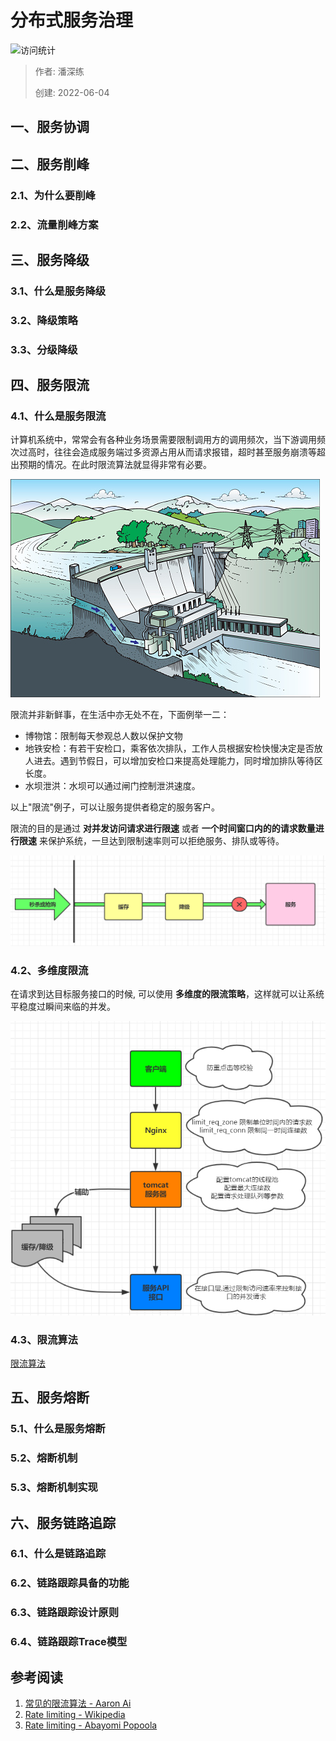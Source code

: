 # 分布式服务治理

![访问统计](https://visitor-badge.glitch.me/badge?page_id=06-service-governance&left_color=blue&right_color=red)

> 作者: 潘深练
>
> 创建: 2022-06-04

## 一、服务协调

## 二、服务削峰

### 2.1、为什么要削峰

### 2.2、流量削峰方案

## 三、服务降级

### 3.1、什么是服务降级

### 3.2、降级策略

### 3.3、分级降级






## 四、服务限流

### 4.1、什么是服务限流

计算机系统中，常常会有各种业务场景需要限制调用方的调用频次，当下游调用频次过高时，往往会造成服务端过多资源占用从而请求报错，超时甚至服务崩溃等超出预期的情况。在此时限流算法就显得非常有必要。

![#006](../_media/images/06-service-governance/06-service-governance-000.png)

限流并非新鲜事，在生活中亦无处不在，下面例举一二：

- 博物馆：限制每天参观总人数以保护文物
- 地铁安检：有若干安检口，乘客依次排队，工作人员根据安检快慢决定是否放人进去。遇到节假日，可以增加安检口来提高处理能力，同时增加排队等待区长度。
- 水坝泄洪：水坝可以通过闸门控制泄洪速度。

以上"限流"例子，可以让服务提供者稳定的服务客户。

限流的目的是通过 **对并发访问请求进行限速** 或者 **一个时间窗口内的的请求数量进行限速** 来保护系统，一旦达到限制速率则可以拒绝服务、排队或等待。

![#006](../_media/images/06-service-governance/06-service-governance.png)

### 4.2、多维度限流

在请求到达目标服务接口的时候, 可以使用 **多维度的限流策略**，这样就可以让系统平稳度过瞬间来临的并发。

![#006](../_media/images/06-service-governance/06-service-governance-001.png)

### 4.3、限流算法

[限流算法](/zh-cn/06-rate-limit-algorithm.md)

## 五、服务熔断

### 5.1、什么是服务熔断

### 5.2、熔断机制

### 5.3、熔断机制实现

## 六、服务链路追踪

### 6.1、什么是链路追踪

### 6.2、链路跟踪具备的功能

### 6.3、链路跟踪设计原则

### 6.4、链路跟踪Trace模型






## 参考阅读

1. [常见的限流算法 - Aaron Ai](https://aaron-ai.com/docs/rate_limiting_algorithms/)
2. [Rate limiting - Wikipedia](https://en.wikipedia.org/wiki/Rate_limiting)
3. [Rate limiting - Abayomi Popoola](https://medium.com/swlh/rate-limiting-fdf15bfe84ab)
